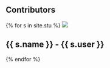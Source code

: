 <h2>Contributors</h2>

{% for s in site.stu %}
  <img src="{{ s.image }}">
  <h2>{{ s.name }} - {{ s.user }}</h2>
{% endfor %}
 
